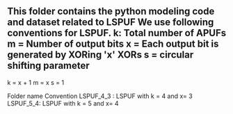 This folder contains the python modeling code and dataset related to LSPUF
We use following conventions for LSPUF.
k: Total number of APUFs
m = Number of output bits
x = Each output bit is generated by XORing 'x' XORs
s = circular shifting parameter
------------------------------------------------------------------------------
k = x + 1
m = x
s = 1

Folder name Convention
LSPUF_4_3 : LSPUF with k = 4 and x= 3
LSPUF_5_4: LSPUF with k = 5 and x= 4
